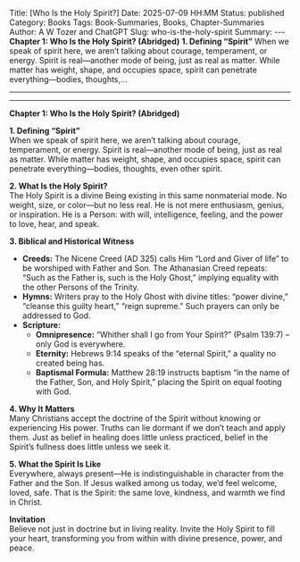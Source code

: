 Title: [Who Is the Holy Spirit?]
Date: 2025-07-09 HH:MM
Status: published
Category: Books
Tags: Book-Summaries, Books, Chapter-Summaries
Author: A W Tozer and ChatGPT
Slug: who-is-the-holy-spirit
Summary: --- **Chapter 1: Who Is the Holy Spirit? (Abridged)** **1. Defining “Spirit”** When we speak of spirit here, we aren’t talking about courage, temperament, or energy. Spirit is real—another mode of being, just as real as matter. While matter has weight, shape, and occupies space, spirit can penetrate everything—bodies, thoughts,...

---

---



**Chapter 1: Who Is the Holy Spirit? (Abridged)**

**1. Defining “Spirit”**  
When we speak of spirit here, we aren’t talking about courage, temperament, or energy. Spirit is real—another mode of being, just as real as matter. While matter has weight, shape, and occupies space, spirit can penetrate everything—bodies, thoughts, even other spirit.

**2. What Is the Holy Spirit?**  
The Holy Spirit is a divine Being existing in this same nonmaterial mode. No weight, size, or color—but no less real. He is not mere enthusiasm, genius, or inspiration. He is a Person: with will, intelligence, feeling, and the power to love, hear, and speak.

**3. Biblical and Historical Witness**  
- **Creeds:** The Nicene Creed (AD 325) calls Him “Lord and Giver of life” to be worshiped with Father and Son. The Athanasian Creed repeats: “Such as the Father is, such is the Holy Ghost,” implying equality with the other Persons of the Trinity.
- **Hymns:** Writers pray to the Holy Ghost with divine titles: “power divine,” “cleanse this guilty heart,” “reign supreme.” Such prayers can only be addressed to God.
- **Scripture:**  
  - **Omnipresence:** “Whither shall I go from Your Spirit?” (Psalm 139:7) – only God is everywhere.  
  - **Eternity:** Hebrews 9:14 speaks of the “eternal Spirit,” a quality no created being has.  
  - **Baptismal Formula:** Matthew 28:19 instructs baptism “in the name of the Father, Son, and Holy Spirit,” placing the Spirit on equal footing with God.

**4. Why It Matters**  
Many Christians accept the doctrine of the Spirit without knowing or experiencing His power. Truths can lie dormant if we don’t teach and apply them. Just as belief in healing does little unless practiced, belief in the Spirit’s fullness does little unless we seek it.

**5. What the Spirit Is Like**  
Everywhere, always present—He is indistinguishable in character from the Father and the Son. If Jesus walked among us today, we’d feel welcome, loved, safe. That is the Spirit: the same love, kindness, and warmth we find in Christ.

**Invitation**  
Believe not just in doctrine but in living reality. Invite the Holy Spirit to fill your heart, transforming you from within with divine presence, power, and peace.


